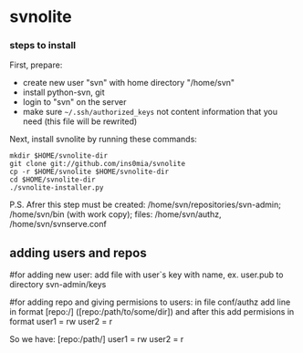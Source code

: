 svnolite
========
### steps to install

First, prepare:

*   create new user "svn" with home directory "/home/svn"
*   install python-svn, git
*   login to "svn" on the server
*   make sure `~/.ssh/authorized_keys` not content information that you need (this file will be rewrited)

Next, install svnolite by running these commands:
    
    mkdir $HOME/svnolite-dir
    git clone git://github.com/ins0mia/svnolite
    cp -r $HOME/svnolite $HOME/svnolite-dir
    cd $HOME/svnolite-dir
    ./svnolite-installer.py

P.S. Afrer this step must be created: /home/svn/repositories/svn-admin; /home/svn/bin (with work copy); files: /home/svn/authz, /home/svn/svnserve.conf


## adding users and repos

#for adding new user:
add file with user`s key with name, ex. user.pub to directory svn-admin/keys

#for adding repo and giving permisions to users:
in file conf/authz add line in format [repo:/] ([repo:/path/to/some/dir])
and after this add permisions in format
user1 = rw
user2 = r

So we have:
[repo:/path/]
user1 = rw
user2 = r
